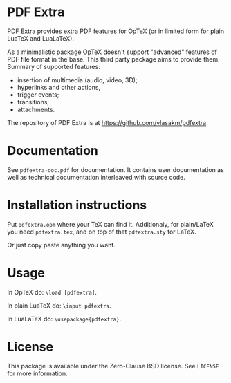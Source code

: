 # PDF Extra

PDF Extra provides extra PDF features for OpTeX (or in limited form for plain
LuaTeX and LuaLaTeX).

As a minimalistic package OpTeX doesn't support "advanced" features of PDF file
format in the base. This third party package aims to provide them. Summary of
supported features:

 - insertion of multimedia (audio, video, 3D);
 - hyperlinks and other actions,
 - trigger events;
 - transitions;
 - attachments.

The repository of PDF Extra is at https://github.com/vlasakm/pdfextra.

# Documentation

See `pdfextra-doc.pdf` for documentation. It contains user documentation as
well as technical documentation interleaved with source code.

# Installation instructions

Put `pdfextra.opm` where your TeX can find it. Additionaly, for plain/LaTeX you
need `pdfextra.tex`, and on top of that `pdfextra.sty` for LaTeX.

Or just copy paste anything you want.

# Usage

In OpTeX do: `\load [pdfextra]`.

In plain LuaTeX do: `\input pdfextra`.

In LuaLaTeX do: `\usepackage{pdfextra}`.

# License

This package is available under the Zero-Clause BSD license. See `LICENSE` for
more information.
